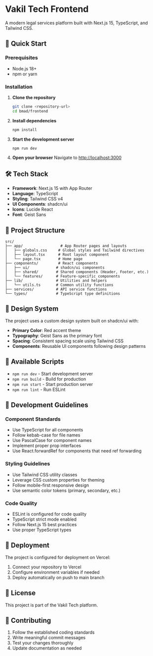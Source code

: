 # Vakil Tech Frontend

A modern legal services platform built with Next.js 15, TypeScript, and Tailwind CSS.

## 🚀 Quick Start

### Prerequisites

- Node.js 18+ 
- npm or yarn

### Installation

1. **Clone the repository**
   ```bash
   git clone <repository-url>
   cd bmad/frontend
   ```

2. **Install dependencies**
   ```bash
   npm install
   ```

3. **Start the development server**
   ```bash
   npm run dev
   ```

4. **Open your browser**
   Navigate to [http://localhost:3000](http://localhost:3000)

## 🛠️ Tech Stack

- **Framework**: Next.js 15 with App Router
- **Language**: TypeScript
- **Styling**: Tailwind CSS v4
- **UI Components**: shadcn/ui
- **Icons**: Lucide React
- **Font**: Geist Sans

## 📁 Project Structure

```
src/
├── app/                 # App Router pages and layouts
│   ├── globals.css     # Global styles and Tailwind directives
│   ├── layout.tsx      # Root layout component
│   └── page.tsx        # Home page
├── components/         # React components
│   ├── ui/            # shadcn/ui components
│   ├── shared/        # Shared components (Header, Footer, etc.)
│   └── features/      # Feature-specific components
├── lib/               # Utilities and helpers
│   └── utils.ts       # Common utility functions
├── services/          # API service functions
└── types/             # TypeScript type definitions
```

## 🎨 Design System

The project uses a custom design system built on shadcn/ui with:

- **Primary Color**: Red accent theme
- **Typography**: Geist Sans as the primary font
- **Spacing**: Consistent spacing scale using Tailwind CSS
- **Components**: Reusable UI components following design patterns

## 🔧 Available Scripts

- `npm run dev` - Start development server
- `npm run build` - Build for production
- `npm run start` - Start production server
- `npm run lint` - Run ESLint

## 📝 Development Guidelines

### Component Standards

- Use TypeScript for all components
- Follow kebab-case for file names
- Use PascalCase for component names
- Implement proper prop interfaces
- Use React.forwardRef for components that need ref forwarding

### Styling Guidelines

- Use Tailwind CSS utility classes
- Leverage CSS custom properties for theming
- Follow mobile-first responsive design
- Use semantic color tokens (primary, secondary, etc.)

### Code Quality

- ESLint is configured for code quality
- TypeScript strict mode enabled
- Follow Next.js 15 best practices
- Use proper TypeScript types

## 🚀 Deployment

The project is configured for deployment on Vercel:

1. Connect your repository to Vercel
2. Configure environment variables if needed
3. Deploy automatically on push to main branch

## 📄 License

This project is part of the Vakil Tech platform.

## 🤝 Contributing

1. Follow the established coding standards
2. Write meaningful commit messages
3. Test your changes thoroughly
4. Update documentation as needed
